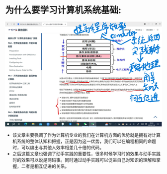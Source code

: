 # 为什么要学习计算机系统基础:

![123](article/86.jpg)

- 该文章主要强调了作为计算机专业的我们在计算机方面的优势就是拥有对计算机系统的整体认知和把握，正是因为这一优势，我们可以在编程相同的命题时，可以编出与其他人效率相差几十倍的代码。
- 之后这篇文章也强调了动手实践的重要性，很多时候学习时的效果与动手实践时的效果可以说是两码事。同时通过动手实践可以促进自己对知识的理解和掌握，二者是相互促进的关系。